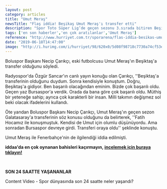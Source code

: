 ```yaml
---
layout: post
category: articles
title: "Umut Meraş"
newsTitle: "Flaş iddia! Beşikaş Umut Meraş'ı transfer etti"
description: "Spor Toto Süper Lig’de geçen sezonu 3.sırada bitiren Beşiktaş, transfer çalışmalarını sürdürüyor. Bursaspor forması giyen ve transferin gözdesi haline gelen Umut Meraş konusunda flaş gelişmeler yaşandı."
tags: ['en son haberler','en çok aratılanlar','Umut Meraş']
reference: "http://www.hurriyet.com.tr/sporarena/flas-iddia-besikas-umut-merasi-transfer-etti-41248085"
date: "2019-06-18T14:47:00"
image: "http://i.hurimg.com/i/hurriyet/98/620x0/5d08f98718c7730a74cf53ef.jpg"
---
```


<p>Boluspor Başkanı Necip &Ccedil;arık&ccedil;ı, eski futbolcusu Umut Meraş'ın Beşiktaş'a transfer olduğunu s&ouml;yledi.</p>
<p>Radyospor'da &Ouml;zg&uuml;r Sancar'ın canlı yayın konuğu olan &Ccedil;arık&ccedil;ı, ''Beşiktaş'a transferinin olduğunu duydum. Sonra kendisiyle konuştum. Doğru, Beşiktaş'a gidiyor. Ben başarılı olacağından eminim. Bizde &ccedil;ok başarılı oldu. Ge&ccedil;en yaz Bursaspor'a verdik. Orada da bana g&ouml;re &ccedil;ok başarılı oldu. M&uuml;thiş bir yeteneğe sahip; ayrıca &ccedil;ok karakterli bir insan. Milli takımın değişmez sol beki olacak ifadelerini kullandı.</p>
<p>&Ouml;te yandan Boluspor Başkanı Necip &Ccedil;arık&ccedil;ı, Umut Meraş'ın ge&ccedil;en sezon Galatasaray'a transferinin s&ouml;z konusu olduğunu da belirterek, ''Fatih Hocamız ile konuşmuştuk. Kendisi de Umut i&ccedil;in olumlu d&uuml;ş&uuml;n&uuml;yordu. Ama sonradan Bursaspor devreye girdi. Transferi oraya oldu'' şeklinde konuştu.</p>
<p>Umut Meraş ile Fenerbah&ccedil;e'nin de ilgilendiği iddia edilmişti.</p>

<p><strong>iddaa'da en &ccedil;ok oynanan bahisleri ka&ccedil;ırmayın,</strong><strong>&nbsp;<a href=https://www.misli.com/iddaa-basketbol?utm_source=dp-hurriyetsporarena&amp;utm_medium=f-link&amp;utm_campaign=iddaa-content>incelemek i&ccedil;in buraya tıklayın!</a></strong></p>
<div class=hr-video-seperator-line style=height: 10px; background: #f9e81c;>&nbsp;</div>
<p><strong>SON 24 SAATTE YAŞANANLAR</strong></p>
<section id=41247661 class=insert insert-controls mceNonEditable data-type=NewsVideo data-silentstart=false data-autostart=scroll data-mouseovervolumeup=true data-playsinline=false data-pubname=hurriyet data-pubcategory=hr_spor_futbol data-pubcontentvideo=41247606 data-viewtype=black data-bartype=sporarena data-contenttype=0 data-showspot=0>Content Video - Spor d&uuml;nyasında son 24 saatte neler yaşandı?</section>